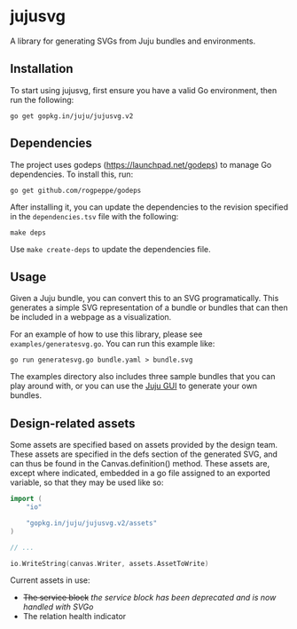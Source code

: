 jujusvg
=======

A library for generating SVGs from Juju bundles and environments.

Installation
------------

To start using jujusvg, first ensure you have a valid Go environment, then run
the following:

    go get gopkg.in/juju/jujusvg.v2

Dependencies
------------

The project uses godeps (https://launchpad.net/godeps) to manage Go
dependencies. To install this, run:


    go get github.com/rogpeppe/godeps

After installing it, you can update the dependencies to the revision specified
in the `dependencies.tsv` file with the following:

    make deps

Use `make create-deps` to update the dependencies file.

Usage
-----

Given a Juju bundle, you can convert this to an SVG programatically.  This
generates a simple SVG representation of a bundle or bundles that can then be
included in a webpage as a visualization.

For an example of how to use this library, please see `examples/generatesvg.go`.
You can run this example like:

    go run generatesvg.go bundle.yaml > bundle.svg

The examples directory also includes three sample bundles that you can play
around with, or you can use the [Juju GUI](https://demo.jujucharms.com) to
generate your own bundles.

Design-related assets
---------------------

Some assets are specified based on assets provided by the design team. These
assets are specified in the defs section of the generated SVG, and can thus
be found in the Canvas.definition() method.  These assets are, except where
indicated, embedded in a go file assigned to an exported variable, so that they
may be used like so:

```go
import (
	"io"

	"gopkg.in/juju/jujusvg.v2/assets"
)

// ...

io.WriteString(canvas.Writer, assets.AssetToWrite)
```

Current assets in use:

* ~~The service block~~ *the service block has been deprecated and is now handled with SVGo*
* The relation health indicator
